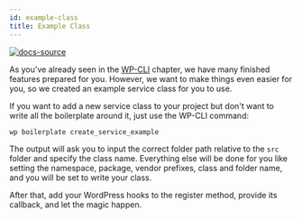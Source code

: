 ```yaml
---
id: example-class
title: Example Class
---
```


[![docs-source](https://img.shields.io/badge/source-eightshift--libs-blue?style=for-the-badge&logo=php&labelColor=2a2a2a)](https://github.com/hhftechtips/eightshift-libs/tree/4.0.0)

As you've already seen in the [WP-CLI](wp-cli) chapter, we have many finished features prepared for you. However, we want to make things even easier for you, so we created an example service class for you to use.

If you want to add a new service class to your project but don't want to write all the boilerplate around it, just use the WP-CLI command:

`wp boilerplate create_service_example`

The output will ask you to input the correct folder path relative to the `src` folder and specify the class name.
Everything else will be done for you like setting the namespace, package, vendor prefixes, class and folder name, and you will be set to write your class.

After that, add your WordPress hooks to the register method, provide its callback, and let the magic happen.
